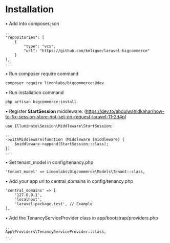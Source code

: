 # Installation
&bullet; Add into composer.json
```
...
"repositories": [
    {
        "type": "vcs",
        "url": "https://github.com/kmligue/laravel-bigcommerce"
    }
],
...
```
&bullet; Run composer require command
```
composer require limonlabs/bigcommerce:@dev
```
&bullet; Run installation command
```
php artisan bigcommerce:install
```
&bullet; Register **StartSession** middleware. (https://dev.to/abdulwahidkahar/how-to-fix-session-store-not-set-on-request-laravel-11-2d4p)
```
use Illuminate\Session\Middleware\StartSession;

...
->withMiddleware(function (Middleware $middleware) {
    $middleware->append(StartSession::class);
})
...
```
&bullet; Set tenant_model in config/tenancy.php
```
'tenant_model' => Limonlabs\Bigcommerce\Models\Tenant::class,
```
&bullet; Add your app url to central_domains in config/tenancy.php
```
'central_domains' => [
    '127.0.0.1',
    'localhost',
    'laravel-package.test', // Example
],
```
&bullet; Add the TenancyServiceProvider class in app/bootstrap/providers.php
```
...
App\Providers\TenancyServiceProvider::class,
...
```
